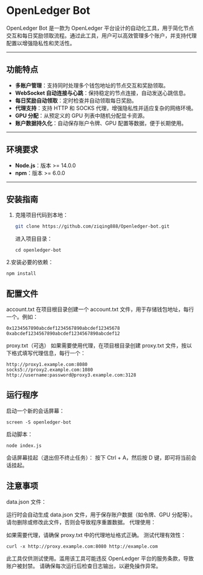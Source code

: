# OpenLedger Bot

OpenLedger Bot 是一款为 OpenLedger 平台设计的自动化工具，用于简化节点交互和每日奖励领取流程。通过此工具，用户可以高效管理多个账户，并支持代理配置以增强隐私性和灵活性。

---

## 功能特点

- **多账户管理**：支持同时处理多个钱包地址的节点交互和奖励领取。
- **WebSocket 自动连接与心跳**：保持稳定的节点连接，自动发送心跳信息。
- **每日奖励自动领取**：定时检查并自动领取每日奖励。
- **代理支持**：支持 HTTP 和 SOCKS 代理，增强隐私性并适应复杂的网络环境。
- **GPU 分配**：从预定义的 GPU 列表中随机分配显卡资源。
- **账户数据持久化**：自动保存账户令牌、GPU 配置等数据，便于长期使用。

---

## 环境要求

- **Node.js**：版本 >= 14.0.0
- **npm**：版本 >= 6.0.0

---

## 安装指南

1. 克隆项目代码到本地：
   ```bash
   git clone https://github.com/ziqing888/Openledger-bot.git
    ```
   进入项目目录：
    ```
    cd openledger-bot
2.安装必要的依赖：
```
npm install
```
## 配置文件
account.txt
在项目根目录创建一个 account.txt 文件，用于存储钱包地址，每行一个。例如：
```
0x1234567890abcdef1234567890abcdef12345678
0xabcdef1234567890abcdef1234567890abcdef12
```
proxy.txt（可选）
如果需要使用代理，在项目根目录创建 proxy.txt 文件，按以下格式填写代理信息，每行一个：

```
http://proxy1.example.com:8080
socks5://proxy2.example.com:1080
http://username:password@proxy3.example.com:3128
```
## 运行程序
启动一个新的会话屏幕：
```
screen -S openledger-bot
```
启动脚本：
```
node index.js
```
会话屏幕挂起（退出但不终止任务）： 按下 Ctrl + A，然后按 D 键，即可将当前会话挂起。

## 注意事项
data.json 文件：

运行时会自动生成 data.json 文件，用于保存账户数据（如令牌、GPU 分配等）。
请勿删除或修改此文件，否则会导致程序重置数据。
代理使用：

如果需要代理，请确保 proxy.txt 中的代理地址格式正确。
测试代理有效性：
```
curl -x http://proxy.example.com:8080 http://example.com
```


此工具仅供测试使用。滥用该工具可能违反 OpenLedger 平台的服务条款，导致账户被封禁。
请确保每次运行后检查日志输出，以避免操作异常。
